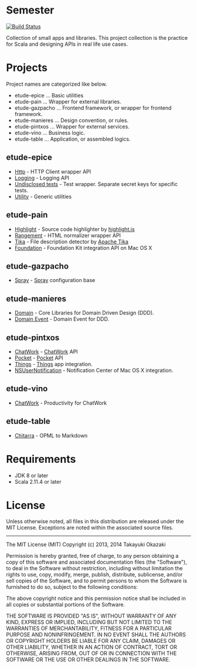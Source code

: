 # Semester

[![Build Status](https://travis-ci.org/watermint/Semester.png)](https://travis-ci.org/watermint/Semester)

Collection of small apps and libraries. This project collection is the practice for Scala and designing APIs in real life use cases. 

# Projects

Project names are categorized like below.

* etude-epice ... Basic utilities
* etude-pain ... Wrapper for external libraries.
* etude-gazpacho ... Frontend framework, or wrapper for frontend framework.
* etude-manieres ... Design convention, or rules.
* etude-pintxos ... Wrapper for external services.
* etude-vino ... Business logic.
* etude-table ... Application, or assembled logics.

## etude-epice

* [Http](etude-epice-http) - HTTP Client wrapper API
* [Logging](etude-epice-logging) - Logging API
* [Undisclosed tests](etude-epice-undisclosed) - Test wrapper. Separate secret keys for specific tests.
* [Utility](etude-epice-utility) - Generic utilities

## etude-pain

* [Highlight](etude-pain-highlight) - Source code highlighter by [highlight.js](http://highlightjs.org)
* [Rangement](etude-pain-rangement) - HTML normalizer wrapper API
* [Tika](etude-pain-tika) - File description detector by [Apache Tika](http://tika.apache.org) 
* [Foundation](etude-pain-foundation) - Foundation Kit integration API on Mac OS X

## etude-gazpacho

* [Spray](etude-gazpacho-spray) - [Spray](http://spray.io) configuration base

## etude-manieres

* [Domain](etude-manieres-domain) - Core Libraries for Domain Driven Design (DDD).
* [Domain Event](etude-manieres-event) - Domain Event for DDD.

## etude-pintxos

* [ChatWork](etude-pintxos-chatwork) - [ChatWork](http://chatwork.com) API
* [Pocket](etude-pintxos-pocket) - [Pocket](http://getpocket.com) API
* [Things](etude-pintxos-things) - [Things](https://culturedcode.com/things/) app integration.
* [NSUserNotification](etude-pintxos-nsunc) - Notification Center of Mac OS X integration.

## etude-vino

* [ChatWork](etude-vino-chatwork) - Productivity for ChatWork

## etude-table

* [Chitarra](etude-table-chitarra) - OPML to Markdown

# Requirements

* JDK 8 or later
* Scala 2.11.4 or later

# License

Unless otherwise noted, all files in this distribution are released under the MIT License.
Exceptions are noted within the associated source files.

----

The MIT License (MIT) Copyright (c) 2013, 2014 Takayuki Okazaki

Permission is hereby granted, free of charge, to any person obtaining a copy of this software and associated documentation files (the "Software"), to deal in the Software without restriction, including without limitation the rights to use, copy, modify, merge, publish, distribute, sublicense, and/or sell copies of the Software, and to permit persons to whom the Software is furnished to do so, subject to the following conditions:

The above copyright notice and this permission notice shall be included in all copies or substantial portions of the Software.

THE SOFTWARE IS PROVIDED "AS IS", WITHOUT WARRANTY OF ANY KIND, EXPRESS OR IMPLIED, INCLUDING BUT NOT LIMITED TO THE WARRANTIES OF MERCHANTABILITY, FITNESS FOR A PARTICULAR PURPOSE AND NONINFRINGEMENT. IN NO EVENT SHALL THE AUTHORS OR COPYRIGHT HOLDERS BE LIABLE FOR ANY CLAIM, DAMAGES OR OTHER LIABILITY, WHETHER IN AN ACTION OF CONTRACT, TORT OR OTHERWISE, ARISING FROM, OUT OF OR IN CONNECTION WITH THE SOFTWARE OR THE USE OR OTHER DEALINGS IN THE SOFTWARE.
